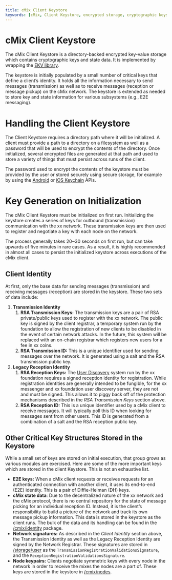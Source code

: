 ```yaml
---
title: cMix Client Keystore
keywords: [cMix, Client Keystore, encrypted storage, cryptographic keys, key-value storage, transmission keys, reception keys, E2E messaging]
---
```


# cMix Client Keystore

The cMix Client Keystore is a directory-backed encrypted key-value storage which contains cryptographic keys and state data. It is implemented by wrapping the [EKV library](https://git.xx.network/elixxir/ekv).

The keystore is initially populated by a small number of critical keys that define a client’s identity. It holds all the information necessary to send messages (transmission) as well as to receive messages (reception or message pickup) on the cMix network. The keystore is extended as needed to store key and state information for various subsystems (e.g., E2E messaging).

# Handling the Client Keystore

The Client Keystore requires a directory path where it will be initialized. A client must provide a path to a directory on a filesystem as well as a password that will be used to encrypt the contents of the directory. Once initialized, several encrypted files are generated at that path and used to store a variety of things that must persist across runs of the client. 

The password used to encrypt the contents of the keystore must be provided by the user or stored securely using secure storage, for example by using the [Android](https://developer.android.com/reference/android/security/KeyChain) or [iOS Keychain](https://developer.apple.com/documentation/security/keychain_services) APIs. 

# Key Generation on Initialization

The cMix Client Keystore must be initialized on first run. Initializing the keystore creates a series of keys for outbound (transmission) communication with the xx network. These transmission keys are then used to register and negotiate a key with each node on the network. 

The process generally takes 20~30 seconds on first run, but can take upwards of five minutes in rare cases. As a result, it is highly recommended in almost all cases to persist the initialized keystore across executions of the cMix client.

## Client Identity

At first, only the base data for sending messages (transmission) and receiving messages (reception) are stored in the keystore. These two sets of data include:

1. **Transmission Identity**
    1. **RSA Transmission Keys:** The transmission keys are a pair of RSA private/public keys used to register with the xx network. The public key is signed by the client registrar, a temporary system run by the foundation to allow the registration of new clients to be disabled in the event of certain network attacks. In the future, this system will be replaced with an on-chain registrar which registers new users for a fee in xx coins.
    2. **RSA Transmission ID:** This is a unique identifier used for sending messages over the network. It is generated using a salt and the RSA transmission public key.
2. **Legacy Reception Identity**
    1. **RSA Reception Keys:** The [User Discovery](../technical-glossary#user-discovery-ud) system run by the xx foundation requires a signed reception identity for registration. While registration identities are generally intended to be fungible, for the xx messenger and xx foundation user discovery server, they are not and must be signed. This allows it to piggy back off of the protection mechanisms described in the *RSA Transmission Keys* section above.  
    2. **RSA Reception ID:** This is a unique identifier used by a cMix client to receive messages. It will typically poll this ID when looking for messages sent from other users. This ID is generated from a combination of a salt and the RSA reception public key. 

## Other Critical Key Structures Stored in the Keystore

While a small set of keys are stored on initial execution, that group grows as various modules are exercised. Here are some of the more important keys which are stored in the client Keystore. This is not an exhaustive list.

- **E2E keys:** When a cMix client requests or receives requests for an authenticated connection with another client, it uses its end-to-end (E2E) identity. This is a pair of Diffie-Helman (DH) keys.
- **cMix state data**: Due to the decentralized nature of the xx network and the cMix protocol, there is no central repository for the state of message picking for an individual reception ID.  Instead, it is the client’s responsibility to build a picture of the network and track its own message pickup information. This data is stored in the keystore as the client runs. The bulk of the data and its handling can be found in the [/cmix/identity](https://git.xx.network/elixxir/client/-/tree/release/cmix/identity) package.
- **Network signatures:** As described in the *Client Identity* section above, the Transmission Identity as well as the Legacy Reception Identity are signed by the Network Registrar. These signatures are stored in [/storage/user](https://git.xx.network/elixxir/client/-/tree/release/storage/user) as the `TransmissionRegistrationValidationsSignature`, and the `ReceptionRegistrationValidationsSignature`*.*
- **Node keypairs:** Clients negotiate symmetric keys with every node in the network in order to receive the mixes the nodes are a part of. These keys are stored in the keystore in [/cmix/nodes](https://git.xx.network/elixxir/client/-/tree/release/cmix/nodes).